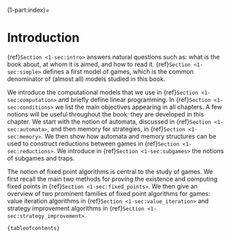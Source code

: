 (1-part:index)=
# Introduction


{ref}`Section <1-sec:intro>` answers natural questions such as: what is the book about, at whom it is aimed, and how to read it.
{ref}`Section <1-sec:simple>` defines a first model of games, which is the common denominator of (almost all) models studied in this book.

We introduce the computational models that we use in  {ref}`Section <1-sec:computation>` and briefly define linear programming.
In  {ref}`Section <1-sec:conditions>` we list the main objectives appearing in all chapters.
A few notions will be useful throughout the book: they are developed in this chapter.
We start with the notion of automata, discussed in  {ref}`Section <1-sec:automata>`, and then memory for strategies, in  {ref}`Section <1-sec:memory>`.
We then show how automata and memory structures can be used to construct reductions between games in  {ref}`Section <1-sec:reductions>`.
We introduce in  {ref}`Section <1-sec:subgames>` the notions of subgames and traps.

The notion of fixed point algorithms is central to the study of games.
We first recall the main two methods for proving the existence and computing fixed points in  {ref}`Section <1-sec:fixed_points>`.
We then give an overview of two prominent families of fixed point algorithms for games:
value iteration algorithms in  {ref}`Section <1-sec:value_iteration>` and strategy improvement algorithms in  {ref}`Section <1-sec:strategy_improvement>`.


























 ```{tableofcontents}```